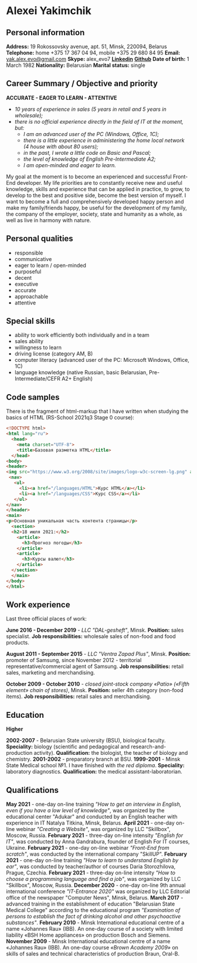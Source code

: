 # Alexei Yakimchik

## Personal information

**Address:** 19 Rokossovsky avenue, apt. 51, Minsk, 220094, Belarus
**Telephone:** home +375 17 367 04 94,  mobile +375 29 680 84 95
**Email:** yak.alex.evo@gmail.com
**Skype:** alex_evo7
[**Linkedin**](https://www.linkedin.com/in/alexei-yakimchik-044859b6)
[**Github**](https://www.github.com/Alexei-evo)
**Date of birth:** 1 March 1982
**Nationality:** Belarusian
**Marital status:** single

## Career Summary / Objective and priority

**ACCURATE - EAGER TO LEARN - ATTENTIVE**

- *10 years of experience in sales (5 years in retail and 5 years in wholesale);*
- *there is no official experience directly in the field of IT at the moment, but:*
    - *I am an advanced user of the PC (Windows, Office, 1C);*
    - *there is a little experience in administering the home local network (4 house with about 80 users);*
    - *in the past, I wrote a little code on Basic and Pascal;*
    - *the level of knowledge of English Pre-Intermediate A2;*
    - *I am open-minded and eager to learn.*

My goal at the moment is to become an experienced and successful Front-End developer. My life priorities are to constantly receive new and useful knowledge, skills and experience that can be applied in practice, to grow, to develop to the best and positive side, become the best version of myself. I want to become a full and comprehensively developed happy person and make my family/friends happy, be useful for the development of my family, the company of the employer, society, state and humanity as a whole, as well as live in harmony with nature.

## Personal qualities                       

- responsible                               
- communicative                             
- eager to learn / open-minded              
- purposeful                                
- decent                                    
- executive                                 
- accurate 
- approachable
- attentive

## Special skills

- ability to work efficiently both individually and in a team
- sales ability
- willingness to learn
- driving license (category AM, B)
- computer literacy (advanced user of the PC: Microsoft Windows, Office, 1C)
- language knowledge (native Russian, basic Belarusian, Pre-Intermediate/CEFR A2+ English)

## Code samples 

There is the fragment of html-markup that I have written when studying the basics of HTML (RS-School 2021q3 Stage 0 course):
```html
<!DOCTYPE html>
<html lang="ru">
  <head>
    <meta charset="UTF-8">
    <title>Базовая разметка HTML</title>   
  </head>
<body>
<header>
<img src="https://www.w3.org/2008/site/images/logo-w3c-screen-lg.png" alt="W3C">
 <nav>
   <ul>
     <li><a href="/languages/HTML">Курс HTML</a></li>
     <li><a href="/languages/CSS">Курс CSS</a></li>
   </ul>
</nav> 
</header>
<main>
<p>Основная уникальная часть контента страницы</p>
  <section>
  <h2>18 июля 2021:</h2>
    <article>
      <h3>Прогноз погоды</h3>
    </article>
    <article>
      <h3>Курсы валют</h3>
    </article>
  </section>
  </main>
</body>
</html>
```
## Work experience

Last three official places of work:

**June 2016 - December 2019** - *LLC "DAL-gesheft"*, Minsk. **Position:** sales specialist. **Job responsibilities:** wholesale sales of non-food and food products.

**August 2011 - September 2015** - *LLC "Ventra Zapad Plus"*, Minsk. **Position:** promoter of Samsung, since November 2012 - territorial representative/commercial agent of Samsung. **Job responsibilities:** retail sales, marketing and merchandising. 

**October 2009 - October 2010** - *closed joint-stock company «Patio» («Fifth element» chain of stores)*, Minsk. **Position:** seller 4th category (non-food items). **Job responsibilities:** retail sales and merchandising.

## Education

**Higher**

**2002-2007** - Belarusian State university (BSU), biological faculty. **Speciality:** biology (scientific and pedagogical and research-and-production activity). **Qualification:** the biologist, the teacher of biology and chemistry.
**2001-2002** - preparatory branch at BSU.
**1999-2001** - Minsk State Medical school №1. I have finished with *the red diploma*. **Speciality:** laboratory diagnostics. **Qualification:** the medical assistant-laboratorian.

## Qualifications

**May 2021** - one-day on-line training *"How to get an interview in English, even if you have a low level of knowledge"*, was organized by the educational center "Adukar" and conducted by an English teacher with experience in IT Natalya Titkina, Minsk, Belarus.
**April 2021** - one-day on-line webinar *"Creating a Website"*, was organized by LLC "Skillbox", Moscow, Russia.
**February 2021** - three-day on-line intensity *"English for IT"*, was conducted by Anna Gandrabura, founder of English For IT courses, Ukraine.
**February 2021** - one-day on-line webinar *"Front-End from scratch"*, was conducted by the international company "SkillUP".
**February 2021** - one-day on-line training *"How to learn to understand English by ear"*, was conducted by teacher/author of courses Daria Storozhilova, Prague, Czechia.
**February 2021** - three-day on-line intensity *"How to choose a programming language and find a job"*, was organized by LLC "Skillbox", Moscow, Russia.
**December 2020** - one-day on-line 9th annual international conference *"IT-Entrance 2020"* was organized by LLC Editorial office of the newspaper "Computer News", Minsk, Belarus.
**March 2017** - advanced training in the establishment of education "Belarusian State Medical College" according to the educational program *"Examination of persons to establish the fact of drinking alcohol and other psychoactive substances"*.
**February 2010** - Minsk International educational centre of a name «Johannes Rau» (IBB). An one-day course of a society with limited liability «BSH Home appliances» on production Bosch and Siemens.
**November 2009** - Minsk International educational centre of a name «Johannes Rau» (IBB). An one-day course *«Brown Academy 2009»* on skills of sales and technical characteristics of production Braun, Oral-B.

